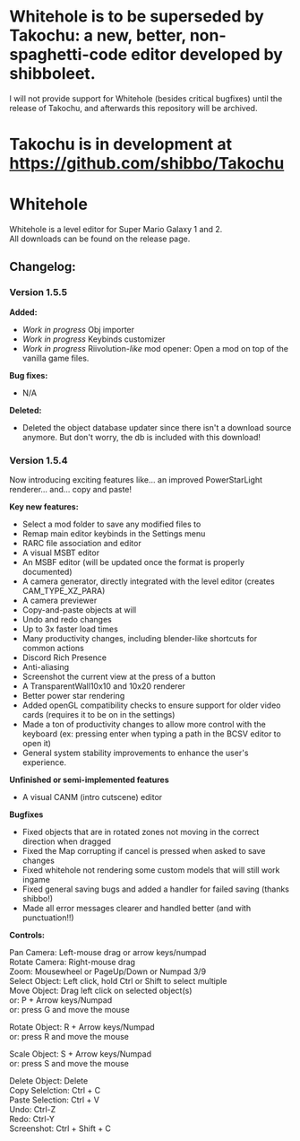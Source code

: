 # Whitehole is to be superseded by Takochu: a new, better, non-spaghetti-code editor developed by shibboleet.
I will not provide support for Whitehole (besides critical bugfixes) until the release of Takochu, and afterwards this repository will be archived. 
# Takochu is in development at https://github.com/shibbo/Takochu


# Whitehole
Whitehole is a level editor for Super Mario Galaxy 1 and 2.  
All downloads can be found on the release page.  
  
## Changelog:  
### Version 1.5.5

**Added:**
- *Work in progress* Obj importer
- *Work in progress* Keybinds customizer
- *Work in progress* Riivolution-*like* mod opener: Open a mod on top of the vanilla game files.

**Bug fixes:**
- N/A

**Deleted:**
- Deleted the object database updater since there isn't a download source anymore. But don't worry, the db is included with this download!

### Version 1.5.4

Now introducing exciting features like... an improved PowerStarLight renderer... and... copy and paste!

**Key new features:**
- Select a mod folder to save any modified files to
- Remap main editor keybinds in the Settings menu
- RARC file association and editor
- A visual MSBT editor
- An MSBF editor (will be updated once the format is properly documented)
- A camera generator, directly integrated with the level editor (creates CAM_TYPE_XZ_PARA)
- A camera previewer
- Copy-and-paste objects at will
- Undo and redo changes
- Up to 3x faster load times
- Many productivity changes, including blender-like shortcuts for common actions
- Discord Rich Presence
- Anti-aliasing
- Screenshot the current view at the press of a button
- A TransparentWall10x10 and 10x20 renderer
- Better power star rendering
- Added openGL compatibility checks to ensure support for older video cards (requires it to be on in the settings)
- Made a ton of productivity changes to allow more control with the keyboard (ex: pressing enter when typing a path in the BCSV editor to open it)
- General system stability improvements to enhance the user's experience.

**Unfinished or semi-implemented features**
- A visual CANM (intro cutscene) editor

**Bugfixes**
- Fixed objects that are in rotated zones not moving in the correct direction when dragged
- Fixed the Map corrupting if cancel is pressed when asked to save changes
- Fixed whitehole not rendering some custom models that will still work ingame
- Fixed general saving bugs and added a handler for failed saving (thanks shibbo!)
- Made all error messages clearer and handled better (and with punctuation!!)

**Controls:**  
  
Pan Camera: Left-mouse drag or arrow keys/numpad  
Rotate Camera: Right-mouse drag  
Zoom: Mousewheel or PageUp/Down or Numpad 3/9  
Select Object: Left click, hold Ctrl or Shift to select multiple  
Move Object: Drag left click on selected object(s)  
or: P + Arrow keys/Numpad  
or: press G and move the mouse  
  
Rotate Object: R + Arrow keys/Numpad  
or: press R and move the mouse  
  
Scale Object: S + Arrow keys/Numpad  
or: press S and move the mouse  
  
Delete Object: Delete  
Copy Selelction: Ctrl + C  
Paste Selection: Ctrl + V  
Undo: Ctrl-Z  
Redo: Ctrl-Y  
Screenshot: Ctrl + Shift + C  
